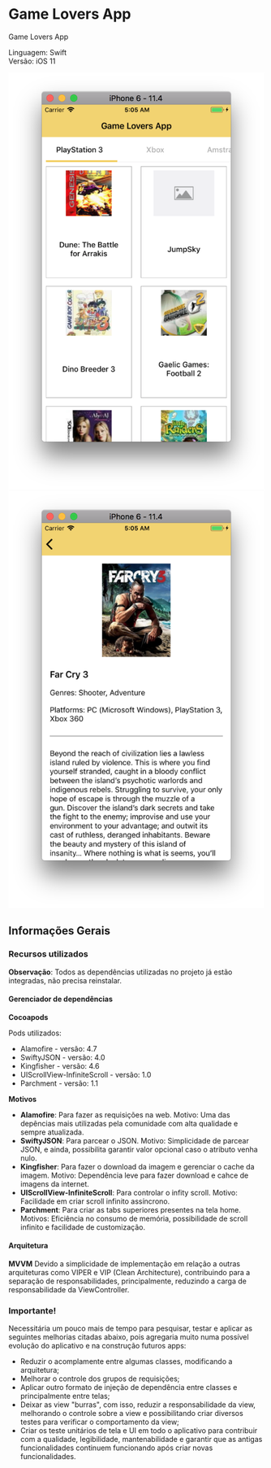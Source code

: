 # Game Lovers App
Game Lovers App

Linguagem: Swift</br>
Versão: iOS 11</br>

![alt text](https://github.com/RodrigoMiyashiro/GameLovers/blob/develop/Images/image001.png)
![alt text](https://github.com/RodrigoMiyashiro/GameLovers/blob/develop/Images/image002.png)

## Informações Gerais

### Recursos utilizados

<b>Observação</b>: Todos as dependências utilizadas no projeto já estão integradas, não precisa reinstalar.

#### Gerenciador de dependências
<b>Cocoapods</b>

Pods utilizados:
- Alamofire - versão: 4.7
- SwiftyJSON - versão: 4.0
- Kingfisher - versão: 4.6
- UIScrollView-InfiniteScroll - versão: 1.0
- Parchment - versão: 1.1

<b>Motivos</b>
- <b>Alamofire</b>: Para fazer as requisições na web. Motivo: Uma das depências mais utilizadas pela comunidade com alta qualidade e sempre atualizada.
- <b>SwiftyJSON</b>: Para parcear o JSON. Motivo: Simplicidade de parcear JSON, e ainda, possibilita garantir valor opcional caso o atributo venha nulo.
- <b>Kingfisher</b>: Para fazer o download da imagem e gerenciar o cache da imagem. Motivo: Dependência leve para fazer download e cahce de imagens da internet.
- <b>UIScrollView-InfiniteScroll</b>: Para controlar o infity scroll.
Motivo: Facilidade em criar scroll infinito assíncrono.
- <b>Parchment</b>: Para criar as tabs superiores presentes na tela home. Motivos: Eficiência no consumo de memória, possibilidade de scroll infinito e facilidade de customização.

#### Arquitetura
<b>MVVM</b>
Devido a simplicidade de implementação em relação a outras arquiteturas como VIPER e VIP (Clean Architecture), contribuindo para a separação de responsabilidades, principalmente, reduzindo a carga de responsabilidade da ViewController.

### Importante!
Necessitária um pouco mais de tempo para pesquisar, testar e aplicar as seguintes melhorias citadas abaixo, pois agregaria muito numa possível evolução do aplicativo e na construção futuros apps:
- Reduzir o acomplamente entre algumas classes, modificando a arquitetura;
- Melhorar o controle dos grupos de requisições;
- Aplicar outro formato de injeção de dependência entre classes e principalmente entre telas;
- Deixar as view "burras", com isso, reduzir a responsabilidade da view, melhorando o controle sobre a view e possibilitando criar diversos testes para verificar o comportamento da view;
- Criar os teste unitários de tela e UI em todo o aplicativo para contribuir com a qualidade, legibilidade, mantenabilidade e garantir que as antigas funcionalidades continuem funcionando após criar novas funcionalidades.
